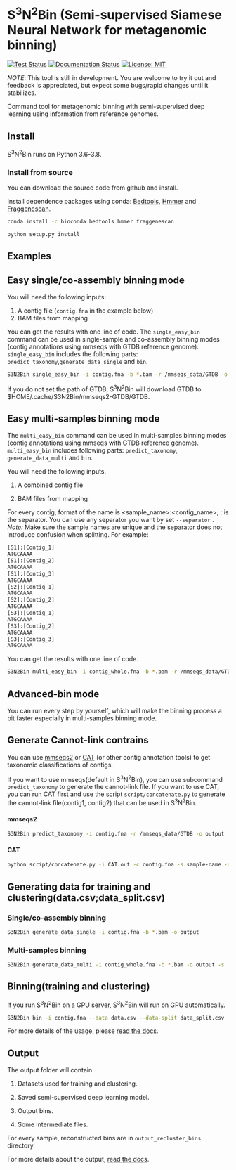 # S<sup>3</sup>N<sup>2</sup>Bin (Semi-supervised Siamese Neural Network for metagenomic binning)

[![Test Status](https://github.com/BigDataBiology/S3N2Bin/actions/workflows/s3n2bin_test.yml/badge.svg)](https://github.com/BigDataBiology/S3N2Bin/actions/workflows/s3n2bin_test.yml)
[![Documentation Status](https://readthedocs.org/projects/s3n2bin/badge/?version=latest)](https://s3n2bin.readthedocs.io/en/latest/?badge=latest)
[![License: MIT](https://img.shields.io/badge/License-MIT-blue.svg)](https://opensource.org/licenses/MIT)

_NOTE_: This tool is still in development. You are welcome to try it out and
feedback is appreciated, but expect some bugs/rapid changes until it
stabilizes.

Command tool for metagenomic binning with semi-supervised deep learning using
information from reference genomes.

## Install

S<sup>3</sup>N<sup>2</sup>Bin runs on Python 3.6-3.8.

### Install from source

You can download the source code from github and install.

Install dependence packages using conda: [Bedtools](http://bedtools.readthedocs.org/]), [Hmmer](http://hmmer.org/) and [Fraggenescan](https://sourceforge.net/projects/fraggenescan/).

```bash
conda install -c bioconda bedtools hmmer fraggenescan
```

```bash
python setup.py install
```

## Examples

## Easy single/co-assembly binning mode

You will need the following inputs:

1. A contig file (`contig.fna` in the example below)
2. BAM files from mapping

You can get the results with one line of code. The `single_easy_bin` command can be used in
single-sample and co-assembly binning modes (contig annotations using mmseqs
with GTDB reference genome). `single_easy_bin` includes the following parts: `predict_taxonomy`,`generate_data_single` and `bin`.

```bash
S3N2Bin single_easy_bin -i contig.fna -b *.bam -r /mmseqs_data/GTDB -o output
```

If you do not set the path of GTDB, S<sup>3</sup>N<sup>2</sup>Bin will download GTDB  to $HOME/.cache/S3N2Bin/mmseqs2-GTDB/GTDB.

## Easy multi-samples binning mode

The `multi_easy_bin` command can be used in
multi-samples binning modes (contig annotations using mmseqs
with GTDB reference genome). `multi_easy_bin` includes following parts: `predict_taxonomy`, `generate_data_multi` and `bin`.

You will need the following inputs.

1. A combined contig file 

2. BAM files from mapping

  For every contig, format of the name is <sample_name>:<contig_name>, : is the separator. You can use any separator you want by set `--separator` . *Note:* Make sure the sample names are unique and  the separator does not introduce confusion when splitting. For example:

```bash
[S1]:[Contig_1]
ATGCAAAA
[S1]:[Contig_2]
ATGCAAAA
[S1]:[Contig_3]
ATGCAAAA
[S2]:[Contig_1]
ATGCAAAA
[S2]:[Contig_2]
ATGCAAAA
[S3]:[Contig_1]
ATGCAAAA
[S3]:[Contig_2]
ATGCAAAA
[S3]:[Contig_3]
ATGCAAAA
```

You can get the results with one line of code. 

```bash
S3N2Bin multi_easy_bin -i contig_whole.fna -b *.bam -r /mmseqs_data/GTDB -o output -s :
```

## Advanced-bin mode

You can run every step by yourself, which will make the binning process a bit faster especially in multi-samples binning mode.

## Generate Cannot-link contrains

You can use [mmseqs2](https://github.com/soedinglab/MMseqs2) or
[CAT](https://github.com/dutilh/CAT) (or other contig annotation tools) to get
taxonomic classifications of contigs. 

If you want to use mmseqs(default in S<sup>3</sup>N<sup>2</sup>Bin), you can use subcommand `predict_taxonomy` to generate the cannot-link file. If you want to use CAT, you can run CAT first and  use the script
`script/concatenate.py` to generate the cannot-link file(contig1, contig2) that
can be used in S<sup>3</sup>N<sup>2</sup>Bin.

#### mmseqs2

```bash
S3N2Bin predict_taxonomy -i contig.fna -r /mmseqs_data/GTDB -o output
```

#### CAT

```bash
python script/concatenate.py -i CAT.out -c contig.fna -s sample-name -o output --CAT
```

## Generating data for training and clustering(data.csv;data_split.csv)

### Single/co-assembly binning

```bash
S3N2Bin generate_data_single -i contig.fna -b *.bam -o output
```

### Multi-samples binning

```bash
S3N2Bin generate_data_multi -i contig_whole.fna -b *.bam -o output -s :
```

## Binning(training and clustering)

If you run S<sup>3</sup>N<sup>2</sup>Bin on a GPU server, S<sup>3</sup>N<sup>2</sup>Bin will run on GPU automatically.

```bash
S3N2Bin bin -i contig.fna --data data.csv --data-split data_split.csv -c cannot.txt -o output
```

For more details of the usage, please  [read the docs](https://s3n2bin.readthedocs.io/en/latest/usage/). 

## Output

The output folder will contain

1. Datasets used for training and clustering.

2. Saved semi-supervised deep learning model.

3. Output bins.

4. Some intermediate files.

For every sample, reconstructed bins are in `output_recluster_bins` directory.

For more details about the output, [read the docs](https://s3n2bin.readthedocs.io/en/latest/output/). 

